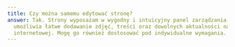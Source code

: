 ```yaml
---
title: Czy można samemu edytować stronę?
answer: Tak. Strony wyposażam w wygodny i intuicyjny panel zarządzania, który
  umożliwia łatwe dodawanie zdjęć, treści oraz dowolnych aktualności na stronie
  internetowej. Mogę go również dostosować pod indywidualne wymagania.
---
```

